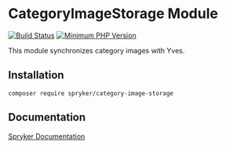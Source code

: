 # CategoryImageStorage Module
[![Build Status](https://travis-ci.org/spryker/category-image-storage.svg)](https://travis-ci.org/spryker/category-image-storage)
[![Minimum PHP Version](https://img.shields.io/badge/php-%3E%3D%207.3-8892BF.svg)](https://php.net/)

This module synchronizes category images with Yves.

## Installation

```
composer require spryker/category-image-storage
```

## Documentation

[Spryker Documentation](https://academy.spryker.com/developing_with_spryker/module_guide/modules.html)
